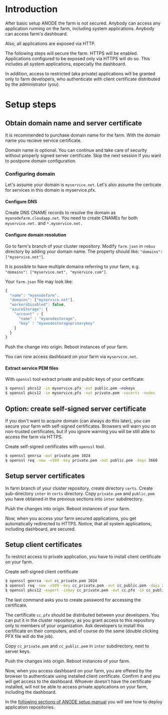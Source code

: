 # Introduction

After basic setup ANODE the farm is not secured. Anybody can access any application running on the farm, including system applications. Anybody can access farm's dashboard.

Also, all applications are exposed via HTTP.

The following steps will secure the farm. HTTPS will be enabled. Applications configured to be exposed only via HTTPS will do so. This includes all system applications, especially the dashboard.

In addition, access to restricted (aka private) applications will be granted only to farm developers, who authenticate with client certificate distributed by the administrator (you).

# Setup steps

## Obtain domain name and server certificate

It is recommended to purchase domain name for the farm. With the domain name you recieve service certificate.

Domain name is optional. You can continue and take care of security without properly signed server certificate. Skip the next session if you want to postpone domain configuration.

### Configuring domain

Let's assume your domain is ```myservice.net```. Let's also assume the certicate for services in this domain is myservice.pfx.

#### Configure DNS

Create DNS CNAME records to resolve the domain as ```myanodefarm.cloudapp.net```. You need to create CNAMEs for both ```myservice.net.``` and ```*.myservice.net.```

#### Configure domain resolution

Go to farm's branch of your cluster repository. Modify ```farm.json``` in ```rebus``` directory by adding your domain name. The property should like: ```"domains": ["myservice.net"]```.

It is possible to have multiple domains referring to your farm, e.g. ```"domains": ["myservice.net", "myservice.com"]```.

Your ```farm.json``` file may look like:

```javascript
{
  "name": "myanodefarm",
  "domains": ["myservice.net"],  
  "workersDisabled": false,
  "azureStorage": {
    "account" : {
      "name" : "myanodestorage",
      "key" : "myanodestorageprimarykey"
    }
  }
}
```

Push the change into origin. Reboot instances of your farm.

You can now access dashboard on your farm via ```myservice.net```.

#### Extract service PEM files

With ```openssl``` tool extract private and public keys of your certificate:

```bash
$ openssl pkcs12 -in myservice.pfx -out public.pem –nokeys
$ openssl pkcs12 -in myservice.pfx -out private.pem -nocerts -nodes
```

## Option: create self-signed server certificate

If you don't want to acquire domain (can always do this later), you can secure your farm with self-signed certificates. Browsers will warn you on non-trusted certificates, but if you ignore warning you will be still able to access the farm via HTTPS.

Create self-signed certificates with ```openssl``` tool.

```bash
$ openssl genrsa -out private.pem 1024
$ openssl req -new -x509 -key private.pem -out public.pem -days 3660
```

## Setup server certificates

In farm branch of your cluster repository, create directory ```certs```. Create sub-directory ```inter``` in ```certs``` directory. Copy ```private.pem``` and ```public.pem``` you have obtained in the previous sections into ```inter``` subdirectory.

Push the changes into origin. Reboot instances of your farm.

Now, when you access your farm secured applications, you get automatically redirected to HTTPS. Notice, that all system applications, including dashboard, are secured.

## Setup client certificates

To restrict access to private application, you have to install client certificate on your farm.

Create self-signed client certificate

```bash
$ openssl genrsa -out cc_private.pem 1024
$ openssl req -new -x509 -key cc_private.pem -out cc_public.pem -days 3660
$ openssl pkcs12 -export -inkey cc_private.pem -out cc.pfx -in cc_public.pem
```

The last command asks you to create password for accessing the certificate.

The certificate ```cc.pfx``` should be distributed between your developers. You can put it in the cluster repository, as you grant access to this repository only to members of your organization. Ask developers to install this certificate on their computers, and of course do the same (double clicking PFX file will do the job).

Copy ```cc_private.pem``` and ```cc_public.pem``` in ```inter``` subdirectory, next to server keys.

Push the changes into origin. Reboot instances of your farm.

Now, when you access dashboard on your farm, you are offered by the browser to authenticate using installed client certificate. Confirm it and you will get access to the dashboard. Whoever doesn't have the certificate installed, will not be able to access private applications on your farm, including the dashboard.

In the [following sections of ANODE setup manual](https://github.com/anodejs/anodejs#setup-anode-farm) you will see how to deploy application repositories.